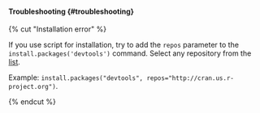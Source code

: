 #### Troubleshooting {#troubleshooting}

{% cut "Installation error" %}

If you use script for installation, try to add the `repos` parameter to the `install.packages('devtools')` command.
Select any repository from the [list](https://cran.r-project.org/mirrors.html).

Example: `install.packages("devtools", repos="http://cran.us.r-project.org")`.

{% endcut %}
